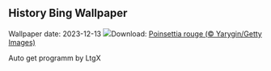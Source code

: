 ## History Bing Wallpaper
Wallpaper date: 2023-12-13
![](https://www.bing.com/th?id=OHR.Poinsettia_FR-CA2984133627_UHD.jpg&w=1000)Download: [Poinsettia rouge (© Yarygin/Getty Images)](https://www.bing.com/th?id=OHR.Poinsettia_FR-CA2984133627_UHD.jpg)

Auto get programm by LtgX
